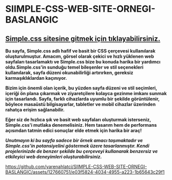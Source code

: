 # SIIMPLE-CSS-WEB-SITE-ORNEGI-BASLANGIC
## [Simple.css sitesine gitmek için tıklayabilirsiniz.](https://simplecss.org/) 
**Bu sayfa, Simple.css adlı hafif ve basit bir CSS çerçevesi kullanılarak oluşturulmuştur. Amacım, görsel olarak çekici ve hızlı yüklenen web sayfaları tasarlamaktı ve Simple.css bize bu konuda harika bir yardımcı oldu.Simple.css'in sunduğu temel bileşenler ve stil seçenekleri kullanılarak, sayfa düzeni okunabilirliği artırırken, gereksiz karmaşıklıklardan kaçınıyor.**

**Bizim için önemli olan içerik, bu yüzden sayfa düzeni ve stil seçimleri, içeriği ön plana çıkarmak ve ziyaretçilere kolayca gezinme imkanı sunmak için tasarlandı. Sayfa, farklı cihazlarda uyumlu bir şekilde görüntülenir, böylece masaüstü bilgisayarlar, tabletler ve mobil cihazlar üzerinden rahatça erişim sağlanabilir.**

**Eğer siz de hızlıca şık ve basit web sayfaları oluşturmak isterseniz, Simple.css'i mutlaka denemelisiniz. Hem tasarım hem de performans açısından tatmin edici sonuçlar elde etmek için harika bir araç!**

***Unutmayın ki bu sayfa sadece bir örnek amacı taşımaktadır ve Simple.css'in potansiyelini göstermek üzere tasarlanmıştır. Kendi projelerinizde de benzer şekilde bu çerçeveyi kullanarak benzersiz ve etkileyici web deneyimleri oluşturabilirsiniz.***

https://github.com/yarenahlatci/SIIMPLE-CSS-WEB-SITE-ORNEGI-BASLANGIC/assets/127660751/e03f5824-4034-4955-a223-1b65643c29f1
